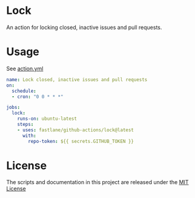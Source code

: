 # Lock

An action for locking closed, inactive issues and pull requests.

# Usage 

See [action.yml](action.yml)

```yaml
name: Lock closed, inactive issues and pull requests
on:
  schedule:
  - cron: "0 0 * * *"

jobs:
  lock:
    runs-on: ubuntu-latest
    steps:
    - uses: fastlane/github-actions/lock@latest
      with:
        repo-token: ${{ secrets.GITHUB_TOKEN }}
```

# License

The scripts and documentation in this project are released under the [MIT License](LICENSE)